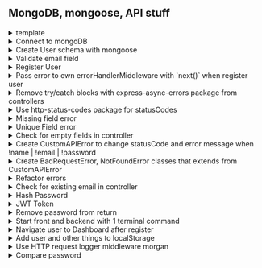 ## MongoDB, mongoose, API stuff

<details>
  <summary>template</summary>
  [name](link)

```
npm install bcryptjs
```

###### file-name.js

```js

```

---

</details>

<details>
  <summary>Connect to mongoDB</summary>
  
  ###### server.js
 ```js
 import express from 'express';
 import connectDB from './db/connect.js';

const app = express();

// express.json() make json data available for us in controllers
app.use(express.json());

// ...some more code 👆

// Connect to db 👇
const start = async () => {
try {
await connectDB(process.env.MONGO_URL);
app.listen(port, () =>
console.log(`Server is listening on port ${port}...`)
);
} catch (error) {
console.log(error);
}
};
start();

````

 `import connectDB from './db/connect.js';` , comes from
###### db/connect.js
```js
import mongoose from 'mongoose';

const connectDB = (url) => {
  return mongoose.connect(url);
};
export default connectDB;
````

---

</details>

<details>
  <summary>Create User schema with mongoose</summary>

###### models/User.js

```js
import mongoose from 'mongoose';

const UserSchema = new mongoose.Schema({
  name: {
    type: String,
    required: [true, 'Please provide name'],
    minlength: 3,
    maxlength: 20,
    trim: true,
  },
  email: {
    type: String,
    required: [true, 'Please provide email'],
    unique: true,
  },
  password: {
    type: String,
    required: [true, 'Please provide password'],
    minlength: 6,
  },
  lastName: {
    type: String,
    maxlength: 20,
    trim: true,
    default: 'lastName',
  },
  location: {
    type: String,
    maxlength: 20,
    trim: true,
    default: 'my city',
  },
});

export default mongoose.model('User', UserSchema);
```

---

</details>

<details>
  <summary>Validate email field</summary>

[https://www.npmjs.com/package/validator](https://www.npmjs.com/package/validator)

```
npm install validator
```

###### models/User.js

```js
import mongoose from 'mongoose';
import validator from 'validator'; // <--

const UserSchema = new mongoose.Schema({
  name: {
    type: String,
    required: [true, 'Please provide name'],
    minlength: 3,
    maxlength: 20,
    trim: true,
  },
  email: {
    type: String,
    required: [true, 'Please provide email'],
    validate: {
      validator: validator.isEmail, //<--
      message: 'Please provide a valid email',
    },
    unique: true,
  },
  password: {
    type: String,
    required: [true, 'Please provide password'],
    minlength: 6,
  },
  lastName: {
    type: String,
    maxlength: 20,
    trim: true,
    default: 'lastName',
  },
  location: {
    type: String,
    maxlength: 20,
    trim: true,
    default: 'my city',
  },
});

export default mongoose.model('User', UserSchema);
```

</details>

<details>
  <summary>Register User</summary>

###### controllers/autController.js

```js
import User from '../models/User.js';
// register  👇
const register = async (req, res) => {
  try {
    const user = await User.create(req.body);
    res.status(201).json({ user });
  } catch (error) {
    res.status(500).json({ msg: 'THERE WAS AN ERROR IN REGISTER' });
  }
};

const login = async (req, res) => {
  res.send('login');
};

const updateUser = async (req, res) => {
  res.send('updateUser');
};

export { register, login, updateUser };
```

`import User from '../models/User.js'`, comes from:

###### models/User.js

```js
import mongoose from 'mongoose';
import validator from 'validator';

const UserSchema = new mongoose.Schema({
  name: {
    type: String,
    required: [true, 'Please provide name'],
    minlength: 3,
    maxlength: 20,
    trim: true,
  },
  email: {
    type: String,
    required: [true, 'Please provide email'],
    validate: {
      validator: validator.isEmail,
      message: 'Please provide a valid email',
    },
    unique: true,
  },
  password: {
    type: String,
    required: [true, 'Please provide password'],
    minlength: 6,
  },
  lastName: {
    type: String,
    maxlength: 20,
    trim: true,
    default: 'lastName',
  },
  location: {
    type: String,
    maxlength: 20,
    trim: true,
    default: 'my city',
  },
});

export default mongoose.model('User', UserSchema);
```

---

</details>

<details>
  <summary>Pass error to own errorHandlerMiddleware with `next()` when register user</summary>

###### controllers/autController.js

```js
import User from '../models/User.js';

const register = async (req, res, next /* <-- ⚠️ next */) => {
  try {
    const user = await User.create(req.body);
    res.status(201).json({ user });
  } catch (error) {
    // res.status(500).json({ msg: 'THERE WAS AN ERROR IN REGISTER' });
    next(error); // <-- ⚠️ with next(error) we pass error to our own errorHandlerMiddleware
  }
};

const login = async (req, res) => {
  res.send('login');
};

const updateUser = async (req, res) => {
  res.send('updateUser');
};

export { register, login, updateUser };
```

###### error-handler.js

```js
const errorHandlerMiddleware = (error, req, res, next) => {
  console.log(error);
  // return res.status(500).json({ msg: 'there was an error' });
  res.status(500).json({ msg: error }); // <-- ⚠️
};

export default errorHandlerMiddleware;
```

###### server.js

```js
import express from 'express';
import dotenv from 'dotenv';
dotenv.config();

// Middleware
import errorHandlerMiddleware from './middleware/error-handler.js';

const app = express();

app.use('/api/v1/auth', authRouter);
app.use('/api/v1/jobs', jobsRouter);

app.use(someOtherMiddleware);
app.use(errorHandlerMiddleware); // <-- ⚠️ place errorHandlerMiddleware as the last middleware

const port = process.env.PORT || 5000;

const start = async () => {
  try {
    await connectDB(process.env.MONGO_URL);
    app.listen(port, () =>
      console.log(`Server is listening on port ${port}...`)
    );
  } catch (error) {
    console.log(error);
  }
};
start();
```

---

</details>

<details>
  <summary>Remove try/catch blocks with express-async-errors package from controllers</summary>

[https://www.npmjs.com/package/express-async-errors](https://www.npmjs.com/package/express-async-errors)

```
npm install express-async-errors
```

###### server.js

```js
import express from 'express';
import dotenv from 'dotenv';
import 'express-async-errors'; // <-- ⚠️ if package does not work, move to be the first import
dotenv.config();

// db and authenticateUser
import connectDB from './db/connect.js';

// routers
import authRouter from './routes/authRouter.js';
import jobsRouter from './routes/jobsRouter.js';

// Middleware
import errorHandlerMiddleware from './middleware/error-handler.js';

const app = express();

// ...some more code 👇
```

###### controllers/autController.js

```js
import User from '../models/User.js';

const register = async (req, res, next) => {
  // ⚠️ Before using express-async-errors package with try/catch block
  // try {
  //   const user = await User.create(req.body);
  //   res.status(201).json({ user });
  // } catch (error) {
  //   next(error);
  // }
  const user = await User.create(req.body);
  res.status(201).json({ user });
};
const login = async (req, res) => {
  res.send('login');
};
const updateUser = async (req, res) => {
  res.send('updateUser');
};
export { register, login, updateUser };
```

---

</details>

<details>
  <summary>Use http-status-codes package for statusCodes</summary>

[https://www.npmjs.com/package/http-status-codes](https://www.npmjs.com/package/http-status-codes)

```sh
npm install http-status-codes

```

###### authController.js

```js
import { StatusCodes } from 'http-status-codes';
import User from '../models/User.js';

const register = async (req, res) => {
  const user = await User.create(req.body);
  // res.status(201).json({ user }); ⚠️ Before
  res.status(StatusCodes.CREATED).json({ user }); // ⚠️ After
};
const login = async (req, res) => {
  res.send('login');
};
const updateUser = async (req, res) => {
  res.send('updateUser');
};
export { register, login, updateUser };
```

###### error-handler.js

```js
import { StatusCodes } from 'http-status-codes';

const errorHandlerMiddleware = (err, req, res, next) => {
  console.log(err);
  // res.status(500).json({ msg: err }); <-- ⚠️ Before

  // res.status(StatusCodes.INTERNAL_SERVER_ERROR).json({ msg: err });
  // different way to do use StatusCodes 👆 👇
  const defaultError = {
    statusCode: StatusCodes.INTERNAL_SERVER_ERROR,
    msg: 'Something went wrong, try again later',
  };
  res.status(defaultError.statusCode).json({ msg: err });
};

export default errorHandlerMiddleware;
```

### Error Codes

| Code | Constant                        | Reason Phrase                   |
| ---- | ------------------------------- | ------------------------------- |
| 100  | CONTINUE                        | Continue                        |
| 101  | SWITCHING_PROTOCOLS             | Switching Protocols             |
| 102  | PROCESSING                      | Processing                      |
| 200  | OK                              | OK                              |
| 201  | CREATED                         | Created                         |
| 202  | ACCEPTED                        | Accepted                        |
| 203  | NON_AUTHORITATIVE_INFORMATION   | Non Authoritative Information   |
| 204  | NO_CONTENT                      | No Content                      |
| 205  | RESET_CONTENT                   | Reset Content                   |
| 206  | PARTIAL_CONTENT                 | Partial Content                 |
| 207  | MULTI_STATUS                    | Multi-Status                    |
| 300  | MULTIPLE_CHOICES                | Multiple Choices                |
| 301  | MOVED_PERMANENTLY               | Moved Permanently               |
| 302  | MOVED_TEMPORARILY               | Moved Temporarily               |
| 303  | SEE_OTHER                       | See Other                       |
| 304  | NOT_MODIFIED                    | Not Modified                    |
| 305  | USE_PROXY                       | Use Proxy                       |
| 307  | TEMPORARY_REDIRECT              | Temporary Redirect              |
| 308  | PERMANENT_REDIRECT              | Permanent Redirect              |
| 400  | BAD_REQUEST                     | Bad Request                     |
| 401  | UNAUTHORIZED                    | Unauthorized                    |
| 402  | PAYMENT_REQUIRED                | Payment Required                |
| 403  | FORBIDDEN                       | Forbidden                       |
| 404  | NOT_FOUND                       | Not Found                       |
| 405  | METHOD_NOT_ALLOWED              | Method Not Allowed              |
| 406  | NOT_ACCEPTABLE                  | Not Acceptable                  |
| 407  | PROXY_AUTHENTICATION_REQUIRED   | Proxy Authentication Required   |
| 408  | REQUEST_TIMEOUT                 | Request Timeout                 |
| 409  | CONFLICT                        | Conflict                        |
| 410  | GONE                            | Gone                            |
| 411  | LENGTH_REQUIRED                 | Length Required                 |
| 412  | PRECONDITION_FAILED             | Precondition Failed             |
| 413  | REQUEST_TOO_LONG                | Request Entity Too Large        |
| 414  | REQUEST_URI_TOO_LONG            | Request-URI Too Long            |
| 415  | UNSUPPORTED_MEDIA_TYPE          | Unsupported Media Type          |
| 416  | REQUESTED_RANGE_NOT_SATISFIABLE | Requested Range Not Satisfiable |
| 417  | EXPECTATION_FAILED              | Expectation Failed              |
| 418  | IM_A_TEAPOT                     | I'm a teapot                    |
| 419  | INSUFFICIENT_SPACE_ON_RESOURCE  | Insufficient Space on Resource  |
| 420  | METHOD_FAILURE                  | Method Failure                  |
| 421  | MISDIRECTED_REQUEST             | Misdirected Request             |
| 422  | UNPROCESSABLE_ENTITY            | Unprocessable Entity            |
| 423  | LOCKED                          | Locked                          |
| 424  | FAILED_DEPENDENCY               | Failed Dependency               |
| 428  | PRECONDITION_REQUIRED           | Precondition Required           |
| 429  | TOO_MANY_REQUESTS               | Too Many Requests               |
| 431  | REQUEST_HEADER_FIELDS_TOO_LARGE | Request Header Fields Too Large |
| 451  | UNAVAILABLE_FOR_LEGAL_REASONS   | Unavailable For Legal Reasons   |
| 500  | INTERNAL_SERVER_ERROR           | Internal Server Error           |
| 501  | NOT_IMPLEMENTED                 | Not Implemented                 |
| 502  | BAD_GATEWAY                     | Bad Gateway                     |
| 503  | SERVICE_UNAVAILABLE             | Service Unavailable             |
| 504  | GATEWAY_TIMEOUT                 | Gateway Timeout                 |
| 505  | HTTP_VERSION_NOT_SUPPORTED      | HTTP Version Not Supported      |
| 507  | INSUFFICIENT_STORAGE            | Insufficient Storage            |
| 511  | NETWORK_AUTHENTICATION_REQUIRED | Network Authentication Required |

---

</details>

<details>
  <summary>Missing field error</summary>

###### error-handler.js

```js
import { StatusCodes } from 'http-status-codes';

const errorHandlerMiddleware = (err, req, res, next) => {
  console.log(err);
  const defaultError = {
    statusCode: StatusCodes.INTERNAL_SERVER_ERROR,
    msg: 'Something went wrong, try again later',
  };
  // res.status(defaultError.statusCode).json({ msg: err }); <-- ⚠️ Before
  // 👇 ⚠️ After
  if (err.name === 'ValidationError') {
    defaultError.statusCode = StatusCodes.BAD_REQUEST;
    defaultError.msg = Object.values(err.errors) // ⚠️ Get al error message, and put them in []
      .map((item) => item.message)
      .join(',');
  }
  // 👆 ⚠️ After
  res.status(defaultError.statusCode).json({ msg: defaultError.msg });
};

export default errorHandlerMiddleware;
```

---

</details>

<details>
  <summary>Unique Field error</summary>

###### error-handler.js

```js
import { StatusCodes } from 'http-status-codes';

const errorHandlerMiddleware = (err, req, res, next) => {
  console.log(err);
  const defaultError = {
    statusCode: StatusCodes.INTERNAL_SERVER_ERROR,
    msg: 'Something went wrong, try again later',
  };

  if (err.code && err.code === 11000) {
    defaultError.statusCode = StatusCodes.BAD_REQUEST;
    defaultError.msg = `${Object.keys(err.keyValue)} field has to be unique`;
  }

  // res.status(defaultError.statusCode).json({ msg: err });
  res.status(defaultError.statusCode).json({ msg: defaultError.msg });
};

export default errorHandlerMiddleware;
```

---

</details>

<details>
  <summary>Check for empty fields in controller</summary>

###### authController.js

```js
import { StatusCodes } from 'http-status-codes';
import User from '../models/User.js';

const register = async (req, res) => {
  // Add
  const { name, email, password } = req.body;

  // Add
  if (!name || !email | !password) {
    throw new Error('Please provide all values');
  }

  //Before
  const user = await User.create(req.body);
  //After
  const user = await User.create({ name, email, password });
  // res.status(201).json({ user }); ⚠️ Before
  res.status(StatusCodes.CREATED).json({ user });
};
const login = async (req, res) => {
  res.send('login');
};
const updateUser = async (req, res) => {
  res.send('updateUser');
};
export { register, login, updateUser };
```

###### error-handler.js

```js
import { StatusCodes } from 'http-status-codes';

const errorHandlerMiddleware = (err, req, res, next) => {
  const defaultError = {
    statusCode: StatusCodes.INTERNAL_SERVER_ERROR,
    // Before
    //msg:'Something went wrong, try again later',
    // After
    msg: err.message || 'Something went wrong, try again later',
  };

  if (err.name === 'ValidationError') {
    defaultError.statusCode = StatusCodes.BAD_REQUEST;
    defaultError.msg = Object.values(err.errors)
      .map((item) => item.message)
      .join(',');
  }

  if (err.code && err.code === 11000) {
    defaultError.statusCode = StatusCodes.BAD_REQUEST;
    defaultError.msg = `${Object.keys(err.keyValue)} field has to be unique`;
  }

  // res.status(defaultError.statusCode).json({ msg: err });
  res.status(defaultError.statusCode).json({ msg: defaultError.msg });
};

export default errorHandlerMiddleware;
```

---

</details>

<details>
  <summary>Create CustomAPIError to change statusCode and error message when !name | !email | !password</summary>

###### authController.js

```js
import { StatusCodes } from 'http-status-codes';
import User from '../models/User.js';

// New CustomAPIError
class CustomAPIError extends Error {
  constructor(message) {
    super(message);
    this.statusCode = StatusCodes.BAD_REQUEST;
  }
}

const register = async (req, res) => {
  const { name, email, password } = req.body;

  if (!name || !email | !password) {
    throw new CustomAPIError('Please provide all values'); // Before, throw new Error('Please provide all values');
  }
  const user = await User.create({ name, email, password });
  res.status(StatusCodes.CREATED).json({ user });
};

const login = async (req, res) => {
  res.send('login');
};

const updateUser = async (req, res) => {
  res.send('updateUser');
};

export { register, login, updateUser };
```

###### error-handler.js

```js
import { StatusCodes } from 'http-status-codes';

const errorHandlerMiddleware = (err, req, res, next) => {
  console.log(err.message);
  const defaultError = {
    statusCode: err.statusCode || StatusCodes.INTERNAL_SERVER_ERROR, // Before statusCode: StatusCodes.INTERNAL_SERVER_ERROR,
    msg: err.message || 'Something went wrong, try again later',
  };

  if (err.name === 'ValidationError') {
    defaultError.statusCode = StatusCodes.BAD_REQUEST;
    defaultError.msg = Object.values(err.errors)
      .map((item) => item.message)
      .join(',');
  }

  if (err.code && err.code === 11000) {
    defaultError.statusCode = StatusCodes.BAD_REQUEST;
    defaultError.msg = `${Object.keys(err.keyValue)} field has to be unique`;
  }

  // res.status(defaultError.statusCode).json({ msg: err });
  res.status(defaultError.statusCode).json({ msg: defaultError.msg });
};

export default errorHandlerMiddleware;
```

---

</details>

<details>
  <summary>Create BadRequestError, NotFoundError classes that extends from CustomAPIError</summary>

###### authController.js

```js
import { StatusCodes } from 'http-status-codes';
import User from '../models/User.js';

class CustomAPIError extends Error {
  constructor(message) {
    super(message);
  }
}
// New classes BadRequestError, NotFoundError that extends from CustomAPIError that return different statusCodes.
class BadRequestError extends CustomAPIError {
  constructor(message) {
    super(message);
    this.statusCode = StatusCodes.BAD_REQUEST;
  }
}
class NotFoundError extends CustomAPIError {
  constructor(message) {
    super(message);
    this.statusCode = StatusCodes.NOT_FOUND;
  }
}

const register = async (req, res) => {
  const { name, email, password } = req.body;

  if (!name || !email | !password) {
    throw new BadRequestError('Please provide all values');
  }
  const user = await User.create({ name, email, password });
  res.status(StatusCodes.CREATED).json({ user });
};
const login = async (req, res) => {
  res.send('login');
};
const updateUser = async (req, res) => {
  res.send('updateUser');
};
export { register, login, updateUser };
```

### Error Codes

| Code | Constant                        | Reason Phrase                   |
| ---- | ------------------------------- | ------------------------------- |
| 100  | CONTINUE                        | Continue                        |
| 101  | SWITCHING_PROTOCOLS             | Switching Protocols             |
| 102  | PROCESSING                      | Processing                      |
| 200  | OK                              | OK                              |
| 201  | CREATED                         | Created                         |
| 202  | ACCEPTED                        | Accepted                        |
| 203  | NON_AUTHORITATIVE_INFORMATION   | Non Authoritative Information   |
| 204  | NO_CONTENT                      | No Content                      |
| 205  | RESET_CONTENT                   | Reset Content                   |
| 206  | PARTIAL_CONTENT                 | Partial Content                 |
| 207  | MULTI_STATUS                    | Multi-Status                    |
| 300  | MULTIPLE_CHOICES                | Multiple Choices                |
| 301  | MOVED_PERMANENTLY               | Moved Permanently               |
| 302  | MOVED_TEMPORARILY               | Moved Temporarily               |
| 303  | SEE_OTHER                       | See Other                       |
| 304  | NOT_MODIFIED                    | Not Modified                    |
| 305  | USE_PROXY                       | Use Proxy                       |
| 307  | TEMPORARY_REDIRECT              | Temporary Redirect              |
| 308  | PERMANENT_REDIRECT              | Permanent Redirect              |
| 400  | BAD_REQUEST                     | Bad Request                     |
| 401  | UNAUTHORIZED                    | Unauthorized                    |
| 402  | PAYMENT_REQUIRED                | Payment Required                |
| 403  | FORBIDDEN                       | Forbidden                       |
| 404  | NOT_FOUND                       | Not Found                       |
| 405  | METHOD_NOT_ALLOWED              | Method Not Allowed              |
| 406  | NOT_ACCEPTABLE                  | Not Acceptable                  |
| 407  | PROXY_AUTHENTICATION_REQUIRED   | Proxy Authentication Required   |
| 408  | REQUEST_TIMEOUT                 | Request Timeout                 |
| 409  | CONFLICT                        | Conflict                        |
| 410  | GONE                            | Gone                            |
| 411  | LENGTH_REQUIRED                 | Length Required                 |
| 412  | PRECONDITION_FAILED             | Precondition Failed             |
| 413  | REQUEST_TOO_LONG                | Request Entity Too Large        |
| 414  | REQUEST_URI_TOO_LONG            | Request-URI Too Long            |
| 415  | UNSUPPORTED_MEDIA_TYPE          | Unsupported Media Type          |
| 416  | REQUESTED_RANGE_NOT_SATISFIABLE | Requested Range Not Satisfiable |
| 417  | EXPECTATION_FAILED              | Expectation Failed              |
| 418  | IM_A_TEAPOT                     | I'm a teapot                    |
| 419  | INSUFFICIENT_SPACE_ON_RESOURCE  | Insufficient Space on Resource  |
| 420  | METHOD_FAILURE                  | Method Failure                  |
| 421  | MISDIRECTED_REQUEST             | Misdirected Request             |
| 422  | UNPROCESSABLE_ENTITY            | Unprocessable Entity            |
| 423  | LOCKED                          | Locked                          |
| 424  | FAILED_DEPENDENCY               | Failed Dependency               |
| 428  | PRECONDITION_REQUIRED           | Precondition Required           |
| 429  | TOO_MANY_REQUESTS               | Too Many Requests               |
| 431  | REQUEST_HEADER_FIELDS_TOO_LARGE | Request Header Fields Too Large |
| 451  | UNAVAILABLE_FOR_LEGAL_REASONS   | Unavailable For Legal Reasons   |
| 500  | INTERNAL_SERVER_ERROR           | Internal Server Error           |
| 501  | NOT_IMPLEMENTED                 | Not Implemented                 |
| 502  | BAD_GATEWAY                     | Bad Gateway                     |
| 503  | SERVICE_UNAVAILABLE             | Service Unavailable             |
| 504  | GATEWAY_TIMEOUT                 | Gateway Timeout                 |
| 505  | HTTP_VERSION_NOT_SUPPORTED      | HTTP Version Not Supported      |
| 507  | INSUFFICIENT_STORAGE            | Insufficient Storage            |
| 511  | NETWORK_AUTHENTICATION_REQUIRED | Network Authentication Required |

---

</details>

<details>
  <summary>Refactor errors</summary>

- Create errors folder in Root
- Create/export bad-request, not-found, custom-api.js, index.js,
- import/export to/from errors/index.js

###### bad-request.js

```js
import { StatusCodes } from 'http-status-codes';
import CustomAPIError from './custom-api.js';

class BadRequestError extends CustomAPIError {
  constructor(message) {
    super(message);
    this.statusCode = StatusCodes.BAD_REQUEST;
  }
}
export default BadRequestError;
```

###### not-found.js

```js
import { StatusCodes } from 'http-status-codes';
import CustomAPIError from './custom-api.js';

class NotFoundError extends CustomAPIError {
  constructor(message) {
    super(message);
    this.statusCode = StatusCodes.NOT_FOUND;
  }
}
export default NotFoundError;
```

###### custom-api.js

```js
class CustomAPIError extends Error {
  constructor(message) {
    super(message);
  }
}

export default CustomAPIError;
```

###### errors/index.js

```js
import BadRequestError from './bad-request.js';
import NotFoundError from './not-found.js';

export { BadRequestError, NotFoundError };
```

###### autController.js

```js
import { StatusCodes } from 'http-status-codes';
import User from '../models/User.js';
import { BadRequestError } from '../errors/index.js';

const register = async (req, res) => {
  const { name, email, password } = req.body;

  if (!name || !email | !password) {
    throw new BadRequestError('Please provide all values');
  }
  const user = await User.create({ name, email, password });
  res.status(StatusCodes.CREATED).json({ user });
};
const login = async (req, res) => {
  res.send('login');
};
const updateUser = async (req, res) => {
  res.send('updateUser');
};
export { register, login, updateUser };
```

---

</details>

<details>
  <summary>Check for existing email in controller</summary>

###### authController.js

```js
import { StatusCodes } from 'http-status-codes';
import User from '../models/User.js';
import { BadRequestError } from '../errors/index.js';

const register = async (req, res) => {
  const { name, email, password } = req.body;

  if (!name || !email | !password) {
    throw new BadRequestError('Please provide all values');
  }

  // New userAlreadyExists
  const userAlreadyExists = await User.findOne({ email });
  if (userAlreadyExists) {
    throw new BadRequestError('Email already in use');
  }

  const user = await User.create({ name, email, password });
  res.status(StatusCodes.CREATED).json({ user });
};
const login = async (req, res) => {
  res.send('login');
};
const updateUser = async (req, res) => {
  res.send('updateUser');
};
export { register, login, updateUser };
```

---

</details>

<details>
  <summary>Hash Password</summary>

[bcryptjs](https://www.npmjs.com/package/bcryptjs) - Optimized bcrypt in JavaScript with zero dependencies. Compatible to the C++ bcrypt binding on node.js and also working in the browser.

```
npm install bcryptjs
```

###### models/User.js

```js
import mongoose from 'mongoose';
import validator from 'validator';
import bcrypt from 'bcryptjs'; // New import

const UserSchema = new mongoose.Schema({
  name: {
    type: String,
    required: [true, 'Please provide name'],
    minlength: 3,
    maxlength: 20,
    trim: true,
  },
  email: {
    type: String,
    required: [true, 'Please provide email'],
    validate: {
      validator: validator.isEmail,
      message: 'Please provide a valid email',
    },
    unique: true,
  },
  password: {
    type: String,
    required: [true, 'Please provide password'],
    minlength: 6,
  },
  lastName: {
    type: String,
    maxlength: 20,
    trim: true,
    default: 'lastName',
  },
  location: {
    type: String,
    maxlength: 20,
    trim: true,
    default: 'my city',
  },
});

// New UserSchema.pre... , do this code before save it to db
UserSchema.pre('save', async function () {
  const salt = await bcrypt.genSalt(10);
  this.password = await bcrypt.hash(this.password, salt);
});

export default mongoose.model('User', UserSchema);
```

---

</details>

<details>
  <summary>JWT Token</summary>

### 1. Create new new method, createJWT

###### models/User.js.js

```js
import mongoose from 'mongoose';
import validator from 'validator';
import bcrypt from 'bcryptjs';

const UserSchema = new mongoose.Schema({
  name: {
    type: String,
    required: [true, 'Please provide name'],
    minlength: 3,
    maxlength: 20,
    trim: true,
  },
  email: {
    type: String,
    required: [true, 'Please provide email'],
    validate: {
      validator: validator.isEmail,
      message: 'Please provide a valid email',
    },
    unique: true,
  },
  password: {
    type: String,
    required: [true, 'Please provide password'],
    minlength: 6,
  },
  lastName: {
    type: String,
    maxlength: 20,
    trim: true,
    default: 'lastName',
  },
  location: {
    type: String,
    maxlength: 20,
    trim: true,
    default: 'my city',
  },
});

UserSchema.pre('save', async function () {
  const salt = await bcrypt.genSalt(10);
  this.password = await bcrypt.hash(this.password, salt);
});

//New method createJWT
UserSchema.methods.createJWT = function () {
  console.log(this);
};

export default mongoose.model('User', UserSchema);
```

### 2. run createJWT() from authController.js

###### auth-controller.js

```js
import { StatusCodes } from 'http-status-codes';
import User from '../models/User.js';
import { BadRequestError } from '../errors/index.js';

const register = async (req, res) => {
  const { name, email, password } = req.body;

  if (!name || !email | !password) {
    throw new BadRequestError('Please provide all values');
  }
  const userAlreadyExists = await User.findOne({ email });
  if (userAlreadyExists) {
    throw new BadRequestError('Email already in use');
  }

  const user = await User.create({ name, email, password });
  user.createJWT(); // New , run function
  res.status(StatusCodes.CREATED).json({ user });
};
const login = async (req, res) => {
  res.send('login');
};
const updateUser = async (req, res) => {
  res.send('updateUser');
};
export { register, login, updateUser };
```

### 3. jsonwebtoken

[jsonwebtoken](https://www.npmjs.com/package/jsonwebtoken)

```
 npm install jsonwebtoken
```

###### auth-controller.js

```js
import { StatusCodes } from 'http-status-codes';
import User from '../models/User.js';
import { BadRequestError } from '../errors/index.js';

const register = async (req, res) => {
  const { name, email, password } = req.body;

  if (!name || !email | !password) {
    throw new BadRequestError('Please provide all values');
  }
  const userAlreadyExists = await User.findOne({ email });
  if (userAlreadyExists) {
    throw new BadRequestError('Email already in use');
  }

  const user = await User.create({ name, email, password });
  const token = user.createJWT(); // New, create const that holds token
  res.status(StatusCodes.CREATED).json({ user, token }); // New, pass token with response
};
const login = async (req, res) => {
  res.send('login');
};
const updateUser = async (req, res) => {
  res.send('updateUser');
};
export { register, login, updateUser };
```

###### User.js

```js
import mongoose from 'mongoose';
import validator from 'validator';
import bcrypt from 'bcryptjs';
import jwt from 'jsonwebtoken'; // New, import

const UserSchema = new mongoose.Schema({
  name: {
    type: String,
    required: [true, 'Please provide name'],
    minlength: 3,
    maxlength: 20,
    trim: true,
  },
  email: {
    type: String,
    required: [true, 'Please provide email'],
    validate: {
      validator: validator.isEmail,
      message: 'Please provide a valid email',
    },
    unique: true,
  },
  password: {
    type: String,
    required: [true, 'Please provide password'],
    minlength: 6,
  },
  lastName: {
    type: String,
    maxlength: 20,
    trim: true,
    default: 'lastName',
  },
  location: {
    type: String,
    maxlength: 20,
    trim: true,
    default: 'my city',
  },
});

UserSchema.pre('save', async function () {
  const salt = await bcrypt.genSalt(10);
  this.password = await bcrypt.hash(this.password, salt);
});

UserSchema.methods.createJWT = function () {
  return jwt.sign({ userId: this._id }, 'jwtSecret', { expiresIn: '1d' }); // New, return created token
};

export default mongoose.model('User', UserSchema);
```

### 4. Set up JWT_SECRET in .env

[www.allkeysgenerator.com](https://www.allkeysgenerator.com/)

Use 256-bite. Change from tab _Ecryption key_

###### .env.js

```js
JWT_SECRET=VALUE_FROM_www.allkeysgenerator.com
JWT_LIFETIME=1d
```

###### User.js

```js
import mongoose from 'mongoose';
import validator from 'validator';
import bcrypt from 'bcryptjs';
import jwt from 'jsonwebtoken';

const UserSchema = new mongoose.Schema({
  name: {
    type: String,
    required: [true, 'Please provide name'],
    minlength: 3,
    maxlength: 20,
    trim: true,
  },
  email: {
    type: String,
    required: [true, 'Please provide email'],
    validate: {
      validator: validator.isEmail,
      message: 'Please provide a valid email',
    },
    unique: true,
  },
  password: {
    type: String,
    required: [true, 'Please provide password'],
    minlength: 6,
  },
  lastName: {
    type: String,
    maxlength: 20,
    trim: true,
    default: 'lastName',
  },
  location: {
    type: String,
    maxlength: 20,
    trim: true,
    default: 'my city',
  },
});

UserSchema.pre('save', async function () {
  const salt = await bcrypt.genSalt(10);
  this.password = await bcrypt.hash(this.password, salt);
});
// BEFORE
// UserSchema.methods.createJWT = function () {
//   return jwt.sign({ userId: this._id }, 'jwtSecret', { expiresIn: '1d' });
// };

// AFTER
UserSchema.methods.createJWT = function () {
  return jwt.sign({ userId: this._id }, process.env.JWT_SECRET, {
    expiresIn: process.env.JWT_LIFETIME,
  });
};

export default mongoose.model('User', UserSchema);
```

---

</details>

<details>
  <summary>Remove password from return</summary>

###### authController.js

```js
import { StatusCodes } from 'http-status-codes';
import User from '../models/User.js';
import { BadRequestError } from '../errors/index.js';

const register = async (req, res) => {
  const { name, email, password } = req.body;

  if (!name || !email | !password) {
    throw new BadRequestError('Please provide all values');
  }
  const userAlreadyExists = await User.findOne({ email });
  if (userAlreadyExists) {
    throw new BadRequestError('Email already in use');
  }

  const user = await User.create({ name, email, password });
  const token = user.createJWT();

  // res.status(StatusCodes.CREATED).json({ user, token });  <-- BEFORE
  res.status(StatusCodes.CREATED).json({
    // AFTER
    user: {
      email: user.email,
      lastName: user.lastName,
      location: user.location,
      name: user.name,
    },
    token,
    location: user.location,
  });
};

const login = async (req, res) => {
  res.send('login');
};
const updateUser = async (req, res) => {
  res.send('updateUser');
};
export { register, login, updateUser };
```

###### User.js

```js
import mongoose from 'mongoose';
import validator from 'validator';
import bcrypt from 'bcryptjs';
import jwt from 'jsonwebtoken';

const UserSchema = new mongoose.Schema({
  name: {
    type: String,
    required: [true, 'Please provide name'],
    minlength: 3,
    maxlength: 20,
    trim: true,
  },
  email: {
    type: String,
    required: [true, 'Please provide email'],
    validate: {
      validator: validator.isEmail,
      message: 'Please provide a valid email',
    },
    unique: true,
  },
  password: {
    type: String,
    required: [true, 'Please provide password'],
    minlength: 6,
    select: false, // New
  },
  lastName: {
    type: String,
    maxlength: 20,
    trim: true,
    default: 'lastName',
  },
  location: {
    type: String,
    maxlength: 20,
    trim: true,
    default: 'my city',
  },
});

UserSchema.pre('save', async function () {
  const salt = await bcrypt.genSalt(10);
  this.password = await bcrypt.hash(this.password, salt);
});

UserSchema.methods.createJWT = function () {
  return jwt.sign({ userId: this._id }, process.env.JWT_SECRET, {
    expiresIn: process.env.JWT_LIFETIME,
  });
};

export default mongoose.model('User', UserSchema);
```

---

</details>

<details>

  <summary>Start front and backend with 1 terminal command</summary>

[concurrently](https://www.npmjs.com/package/concurrently)

```
npm install concurrently --save-dev
```

###### package.json

Add and edit to look like this

```js
 "scripts": {
    "server": "nodemon server --ignore client",
    "client": "npm start --prefix client",
    "start": "concurrently --kill-others-on-fail \"npm run server\" \" npm run client\""
  },
```

Use this command to start backend(server) and frontend

```
npm start
```

---

</details>

<details>

  <summary>Navigate user to Dashboard after register</summary>

###### client/src/pages/Register.js

```js
import { useState, useEffect } from 'react';
import { Logo, FormRow, Alert } from '../components';
import Wrapper from '../assets/wrappers/RegisterPage';
import { useAppContext } from '../context/appContext';
import { useNavigate } from 'react-router-dom'; // <--

const initialState = {
  name: '',
  email: '',
  password: '',
  isMember: false,
};

const Register = () => {
  const [values, setValues] = useState(initialState);
  const { isLoading, showAlert, displayAlert, registerUser, user } =
    useAppContext(); // <-- add user
  const navigate = useNavigate(); // <-- navigate

  useEffect(() => {
    // <-- useEffect
    if (user) {
      setTimeout(() => {
        navigate('/');
      }, 1500);
    }
  }, [user, navigate]);

  const toggleMember = () => {
    setValues({ ...values, isMember: !values.isMember });
  };

  const handleChange = (e) => {
    setValues({ ...values, [e.target.name]: e.target.value });
  };

  const onSubmit = (e) => {
    e.preventDefault();
    const { name, email, password, isMember } = values;
    if (!email || !password || (!isMember && !name)) {
      displayAlert();
      return;
    }
    const currentUser = { name, email, password };

    if (isMember) {
      console.log('Already a member');
    } else {
      registerUser(currentUser);
    }

    console.log(values);
  };

  return (
    <Wrapper className="full-page">
      <form className="form" onSubmit={onSubmit}>
        <Logo />
        <h3>{values.isMember ? 'Login' : 'Register'}</h3>
        {showAlert && <Alert />}
        {!values.isMember && (
          <FormRow
            type="text"
            name="name"
            value={values.name}
            onChange={handleChange}
          />
        )}
        <FormRow
          type="email"
          value={values.email}
          name="email"
          onChange={handleChange}
        />
        <FormRow
          type="password"
          value={values.password}
          name="password"
          onChange={handleChange}
        />

        <button type="submit" className="btn btn-block" disabled={isLoading}>
          submit
        </button>
        <p>
          {values.isMember ? 'Not a member yet?' : 'Already a member?'}
          <button type="button" onClick={toggleMember} className="member-btn">
            {values.isMember ? 'Register' : 'Login'}
          </button>
        </p>
      </form>
    </Wrapper>
  );
};
export default Register;
```

---

</details>

<details>
  <summary>Add user and other things to localStorage</summary>

###### client/src/context/appContext.js

```js
import { useReducer, useContext, createContext } from 'react';
import axios from 'axios';
import reducer from './reducer';
import {
  CLEAR_ALERT,
  DISPLAY_ALERT,
  REGISTER_USER_BEGIN,
  REGISTER_USER_SUCCESS,
  REGISTER_USER_ERROR,
} from './actions';
const AppContext = createContext();

// New localStorage.getItem
const token = localStorage.getItem('token');
const user = localStorage.getItem('user');
const userLocation = localStorage.getItem('location');

export const initialState = {
  isLoading: false,
  showAlert: false,
  alertText: '',
  alertType: '',
  user: user ? JSON.parse(user) : null, // <--
  token: token, // <--
  userLocation: userLocation || '', // <--
  jobLocation: userLocation || '', // <--
};
const AppProvider = ({ children }) => {
  const [state, dispatch] = useReducer(reducer, initialState);

  const displayAlert = () => {
    dispatch({ type: DISPLAY_ALERT });
    clearAlert();
  };

  const clearAlert = () => {
    setTimeout(() => {
      dispatch({ type: CLEAR_ALERT });
    }, 1500);
  };

  // new addUserToLocalStorage
  const addUserToLocalStorage = ({ user, token, location }) => {
    localStorage.setItem('user', JSON.stringify(user));
    localStorage.setItem('token', token);
    localStorage.setItem('location', location);
  };
  // new removeUserFromLocalStorage
  const removeUserFromLocalStorage = () => {
    localStorage.removeItem(user);
    localStorage.removeItem(token);
    // localStorage.removeItem(location);
  };

  const registerUser = async (currentUser) => {
    dispatch({ type: REGISTER_USER_BEGIN });
    try {
      const response = await axios.post('/api/v1/auth/register', currentUser);
      console.log('response', response);
      const { user, token, location } = response.data;
      dispatch({
        type: REGISTER_USER_SUCCESS,
        payload: { user, token, location },
      });
      // new addUserToLocalStorage
      addUserToLocalStorage({
        user,
        token,
        location,
      });
    } catch (error) {
      console.log(
        '🚀 ~ file: appContext.js:44 ~ registerUser ~ error.response',
        error.response
      );

      dispatch({
        type: REGISTER_USER_ERROR,
        payload: { msg: error.response.data.msg },
      });
    }
    clearAlert();
  };

  return (
    <AppContext.Provider
      value={{
        ...state,
        displayAlert,
        registerUser,
      }}
    >
      {children}
    </AppContext.Provider>
  );
};
// make sure use
export const useAppContext = () => {
  return useContext(AppContext);
};

export { AppProvider };
```

---

</details>

<details>
  <summary>Use HTTP request logger middleware morgan </summary>

[https://www.npmjs.com/package/morgan](https://www.npmjs.com/package/morgan) - HTTP request logger middleware for node.js

```
npm install morgan
```

###### ROOT/server.js

```js
import express from 'express';
import dotenv from 'dotenv';
import 'express-async-errors';
import morgan from 'morgan'; //<-- New import
dotenv.config();

// db and authenticateUser
import connectDB from './db/connect.js';

// routers
import authRouter from './routes/authRouter.js';
import jobsRouter from './routes/jobsRouter.js';

// Middleware
import notFoundMiddleware from './middleware/not-found.js';
import errorHandlerMiddleware from './middleware/error-handler.js';

const app = express();

// New if
if (process.env.NODE_ENV !== 'production') {
  app.use(morgan('dev'));
}
app.use(express.json());

app.get('/', (req, res) => {
  res.json({ msg: 'Welcome!' });
});
app.get('/api/v1', (req, res) => {
  res.json({ msg: 'API' });
});

app.use('/api/v1/auth', authRouter);
app.use('/api/v1/jobs', jobsRouter);

app.use(notFoundMiddleware);
app.use(errorHandlerMiddleware);

const port = process.env.PORT || 5000;

const start = async () => {
  try {
    await connectDB(process.env.MONGO_URL);
    app.listen(port, () =>
      console.log(`Server is listening on port ${port}...`)
    );
  } catch (error) {
    console.log(error);
  }
};
start();
```

---

</details>

<details>
  <summary>Compare password</summary>

###### ROOT/errors/unauthenticated.js

this unauthenticated.js file is new

```js
import { StatusCodes } from 'http-status-codes';
import CustomAPIError from './custom-api.js';

class UnAuthenticatedError extends CustomAPIError {
  constructor(message) {
    super(message);
    this.statusCode = StatusCodes.UNAUTHORIZED;
  }
}

export default UnAuthenticatedError;
```

###### ROOT/errors/index.js

```js
import BadRequestError from './bad-request.js';
import NotFoundError from './not-found.js';
import UnAuthenticatedError from './unauthenticated.js'; // <--

export { BadRequestError, NotFoundError, UnAuthenticatedError }; // <--
```

###### ROOT/controllers/authController.js

```js
import { StatusCodes } from 'http-status-codes';
import User from '../models/User.js';
import { BadRequestError, UnAuthenticatedError } from '../errors/index.js'; // <--

const register = async (req, res) => {
  const { name, email, password } = req.body;

  if (!name || !email | !password) {
    throw new BadRequestError('Please provide all values');
  }
  const userAlreadyExists = await User.findOne({ email });
  if (userAlreadyExists) {
    throw new BadRequestError('Email already in use');
  }

  const user = await User.create({ name, email, password });
  const token = user.createJWT();
  res.status(StatusCodes.CREATED).json({
    user: {
      email: user.email,
      lastName: user.lastName,
      location: user.location,
      name: user.name,
    },
    token,
    location: user.location,
  });
};
// New, everything in login func
const login = async (req, res) => {
  const { email, password } = req.body;

  if (!email || !password) {
    throw new BadRequestError('Please provide all values');
  }
  const user = await User.findOne({ email }).select('+password');
  if (!user) {
    throw new UnAuthenticatedError('Invalid credentials');
  }
  const isPasswordCorrect = await user.comparePassword(password);
  if (!isPasswordCorrect) {
    throw new UnAuthenticatedError('Invalid credentials');
  }
  const token = user.createJWT();
  user.password = undefined;
  res.status(StatusCodes.OK).json({ user, token, location: user.location });

  // res.send('login');
};
const updateUser = async (req, res) => {
  res.send('updateUser');
};
export { register, login, updateUser };
```

###### ROOT/models/User.js

```js
import mongoose from 'mongoose';
import validator from 'validator';
import bcrypt from 'bcryptjs';
import jwt from 'jsonwebtoken';

const UserSchema = new mongoose.Schema({
  name: {
    type: String,
    required: [true, 'Please provide name'],
    minlength: 3,
    maxlength: 20,
    trim: true,
  },
  email: {
    type: String,
    required: [true, 'Please provide email'],
    validate: {
      validator: validator.isEmail,
      message: 'Please provide a valid email',
    },
    unique: true,
  },
  password: {
    type: String,
    required: [true, 'Please provide password'],
    minlength: 6,
    select: false,
  },
  lastName: {
    type: String,
    maxlength: 20,
    trim: true,
    default: 'lastName',
  },
  location: {
    type: String,
    maxlength: 20,
    trim: true,
    default: 'my city',
  },
});
// New UserSchema.methods.comparePassword
UserSchema.methods.comparePassword = async function (candidatePassword) {
  const isMatch = await bcrypt.compare(candidatePassword, this.password);
  return isMatch;
};

UserSchema.pre('save', async function () {
  const salt = await bcrypt.genSalt(10);
  this.password = await bcrypt.hash(this.password, salt);
});

UserSchema.methods.createJWT = function () {
  return jwt.sign({ userId: this._id }, process.env.JWT_SECRET, {
    expiresIn: process.env.JWT_LIFETIME,
  });
};

export default mongoose.model('User', UserSchema);
```

---

</details>

<br>

